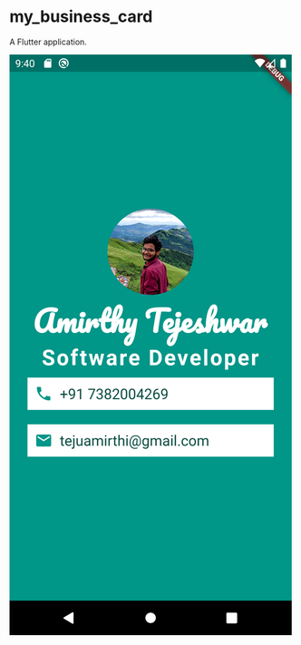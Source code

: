 # my_business_card

A Flutter application.

![](https://github.com/tejuamirthi/flutter-apps/blob/business-card-branch/my_business_card/images/Screenshot_1596039017.png)
